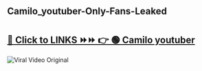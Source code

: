 
 ## Camilo_youtuber-Only-Fans-Leaked

# <h2><a href="https://clipsfans.com/Camilo_youtuber&ref=git">🔗 Click to LINKS ⏩⏩ 👉 🟢 Camilo youtuber </a></h2>

<a href="https://clipsfans.com/Camilo_youtuber&ref=git" rel="nofollow" data-target="animated-image.originalLink"><img src="https://i.ibb.co.com/xMMVF88/686577567.gif" alt="Viral Video Original" style="max-width: 100%; display: inline-block;" data-target="animated-image.originalImage"></a>
